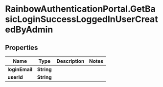 # RainbowAuthenticationPortal.GetBasicLoginSuccessLoggedInUserCreatedByAdmin

## Properties
Name | Type | Description | Notes
------------ | ------------- | ------------- | -------------
**loginEmail** | **String** |  | 
**userId** | **String** |  | 


